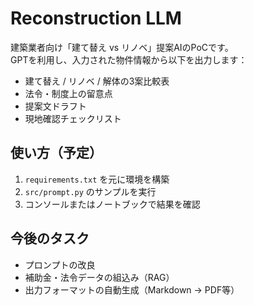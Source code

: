 # Reconstruction LLM

建築業者向け「建て替え vs リノベ」提案AIのPoCです。  
GPTを利用し、入力された物件情報から以下を出力します：

- 建て替え / リノベ / 解体の3案比較表
- 法令・制度上の留意点
- 提案文ドラフト
- 現地確認チェックリスト

## 使い方（予定）
1. `requirements.txt` を元に環境を構築
2. `src/prompt.py` のサンプルを実行
3. コンソールまたはノートブックで結果を確認

## 今後のタスク
- プロンプトの改良
- 補助金・法令データの組込み（RAG）
- 出力フォーマットの自動生成（Markdown → PDF等）
